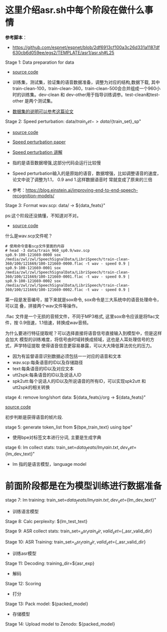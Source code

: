 # 这里介绍asr.sh中每个阶段在做什么事情

**参考脚本**：

- https://github.com/espnet/espnet/blob/2df6913cf100a3c26d331a1187df630cb6d059ee/egs2/TEMPLATE/asr1/asr.sh#L25


Stage 1: Data preparation for data

- [source code](https://github.com/espnet/espnet/blob/2df6913cf100a3c26d331a1187df630cb6d059ee/egs2/TEMPLATE/asr1/asr.sh#L399)

- 训练集，测试集，验证集的语音数据准备，调整为对应的结构,数据下载, 其中train-clean-100，train-clean-360，train-clean-500会合并组成一个960小时的训练集。dev-clean 和 dev-other用于指导训练调参。test-clean和test-other 是两个测试集。
- [数据集的说明可以参考这篇论文](https://link.zhihu.com/?target=http%3A//www.danielpovey.com/files/2015_icassp_librispeech.pdf) 

Stage 2: Speed perturbation: data/${train_set} -> data/${train_set}_sp" 

- [source code](https://github.com/espnet/espnet/blob/2df6913cf100a3c26d331a1187df630cb6d059ee/egs2/TEMPLATE/asr1/asr.sh#L406)

- [Speed perturbation paper](https://www.danielpovey.com/files/2015_interspeech_augmentation.pdf) 
- [Speed perturbation 讲解](https://zhuanlan.zhihu.com/p/37958212)
- 指的是语音数据增强,这部分代码会运行比较慢
- Speed perturbation输入的是原始的语音，数据增强，比如调整语音的速度，论文中说了调整为1.1， 0.9 and 1.这样数据语音时
  常就变成了原来的三倍
- 参考：https://blog.einstein.ai/improving-end-to-end-speech-recognition-models/

Stage 3: Format wav.scp: data/ -> ${data_feats}"

ps:这个阶段还没搞懂，不知道对不对。

- [source code](https://github.com/espnet/espnet/blob/2df6913cf100a3c26d331a1187df630cb6d059ee/egs2/TEMPLATE/asr1/asr.sh#L428)

什么是wav.scp文件呢？

```
# 使用命令查看scp文件里面的内容
# head -3 data/train_960_sp0.9/wav.scp
sp0.9-100-121669-0000 sox /media/zwl/zwl/SpeechSignalData/LibriSpeech/train-clean-360/100/121669/100-121669-0000.flac -t wav - speed 0.9 |
sp0.9-100-121669-0001 sox /media/zwl/zwl/SpeechSignalData/LibriSpeech/train-clean-360/100/121669/100-121669-0001.flac -t wav - speed 0.9 |
sp0.9-100-121669-0002 sox /media/zwl/zwl/SpeechSignalData/LibriSpeech/train-clean-360/100/121669/100-121669-0002.flac -t wav - speed 0.9 |
```

第一段是发音编号，接下来就是sox命令, sox命令是三大系统中的语音处理命令，可以混
叠，拼接两个wav文件等操作。

.flac 文件是一个无损的音频文件，不同于MP3格式, 这里sox命令应该是将flac文件，按
0.9倍速，1.1倍速，转换成wav音频。


为什么要进行特征提取呢？可以选择直接将语音信号直接输入到模型中，但是这样会加大
模型的训练难度，将信号由时域转换成频域，这也是人耳处理信号的方式，声学特征提取
使得语音信息更容易暴露，可以大大降低算法优化的压力。

- 因为有监督语音识别数据必须包括一一对应的语音和文本
- wav.scp:每条语音的ID以及存储路径
- text:每条语音的ID以及对应文本
- utt2spk:每条语音的ID以及说话人ID
- spk2utt:每个说话人的ID以及所说语音的所有ID，可以实现spk2utt 和 utt2spk的相关转换

stage 4: remove long/short data: ${data_feats}/org -> ${data_feats}"

[source code](https://github.com/espnet/espnet/blob/2df6913cf100a3c26d331a1187df630cb6d059ee/egs2/TEMPLATE/asr1/asr.sh#L526)

初步判断是获得语音的帧片段.

stage 5: generate token_list from ${bpe_train_text} using bpe"

- 使用bpe对标签文本进行分词, 主要是生成字典


stage 6: lm collect stats: train_set=${data_feats}/lm_train.txt, dev_set=${lm_dev_text}"

- lm 指的是语言模型，language model

# 前面阶段都是在为模型训练进行数据准备

stage 7: lm training: train_set=${data_feats}/lm_train.txt, dev_set=${lm_dev_text}"

- 训练语言模型

Stage 8: Calc perplexity: ${lm_test_text}

Stage 9: ASR collect stats: train_set=${_asr_train_dir}, valid_set=${_asr_valid_dir}

Stage 10: ASR Training: train_set=${_asr_train_dir}, valid_set=${_asr_valid_dir}

- 训练asr模型

Stage 11: Decoding: training_dir=${asr_exp}

- 解码

Stage 12: Scoring

- 打分

Stage 13: Pack model: ${packed_model}

- 存储模型

Stage 14: Upload model to Zenodo: ${packed_model}


